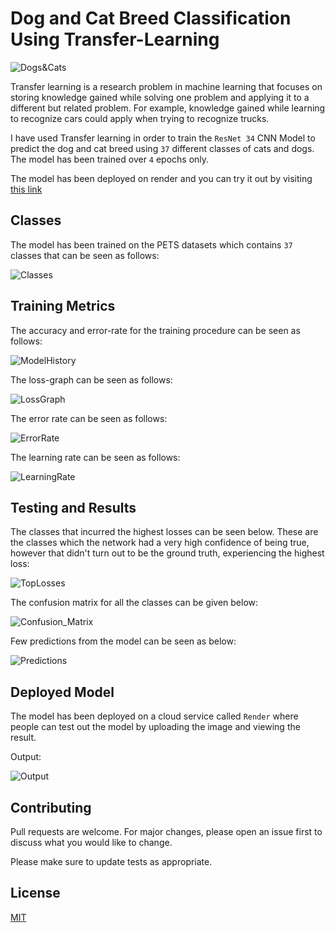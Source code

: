 # Dog and Cat Breed Classification Using Transfer-Learning

![Dogs&Cats](dogs&cats.png)

Transfer learning is a research problem in machine learning that focuses on storing knowledge gained while solving one problem and applying it to a different but related problem. For example, knowledge gained while learning to recognize cars could apply when trying to recognize trucks.

I have used Transfer learning in order to train the ```ResNet 34``` CNN Model to predict the dog and cat breed using ```37``` different classes of cats and dogs. The model has been trained over ```4``` epochs only. 

The model has been deployed on render and you can try it out by visiting [this link](https://dogandcat-breed-classifier-by-namas.onrender.com/)

## Classes

The model has been trained on the PETS datasets which contains ```37``` classes that can be seen as follows:

![Classes](classes.png)

## Training Metrics

The accuracy and error-rate for the training procedure can be seen as follows:

![ModelHistory](model_history.png)

The loss-graph can be seen as follows:

![LossGraph](loss_graph.png)

The error rate can be seen as follows:

![ErrorRate](error_rate.PNG)

The learning rate can be seen as follows:

![LearningRate](learning_rate.png)

## Testing and Results

The classes that incurred the highest losses can be seen below. These are the classes which the network had a very high confidence of being true, however that didn't turn out to be the ground truth, experiencing the highest loss:

![TopLosses](top_losses.png)

The confusion matrix for all the classes can be given below:

![Confusion_Matrix](confusion_matrix.png)

Few predictions from the model can be seen as below:

![Predictions](predictions.png)



## Deployed Model

The model has been deployed on a cloud service called ```Render``` where people can test out the model by uploading the image and viewing the result.

Output:

![Output](output.png)

## Contributing
Pull requests are welcome. For major changes, please open an issue first to discuss what you would like to change.

Please make sure to update tests as appropriate.

## License
[MIT](https://choosealicense.com/licenses/mit/)
